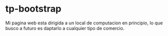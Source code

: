 # tp-bootstrap

Mi pagina web esta dirigida a un local de computacion en principio, lo que busco a futuro es daptarlo a cualquier tipo de comercio.  
